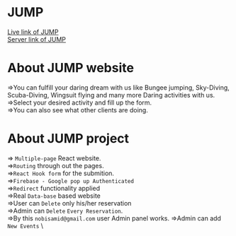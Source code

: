 # JUMP
[Live link of JUMP](https://jump-29574.web.app/)\
[Server link of JUMP](https://blooming-basin-61884.herokuapp.com/)

# About JUMP website
=>You can fulfill your daring dream with us like Bungee jumping, Sky-Diving, Scuba-Diving, Wingsuit flying and many more Daring activities with us.\
=>Select your desired activity and fill up the form.\
=>You can also see what other clients are doing.

# About JUMP project
=> `Multiple-page` React website.\
=>`Routing` through out the pages.\
=>`React Hook form` for the submition.\
=>`Firebase - Google pop up Authenticated`\
=>`Redirect` functionality applied\
=>Real `Data-base` based website\
=>User can `Delete` only his/her reservation\
=>Admin can `Delete` `Every Reservation`.\
=>By this `nobisamid@gmail.com` user Admin panel works.
=>Admin can add `New Events` \
